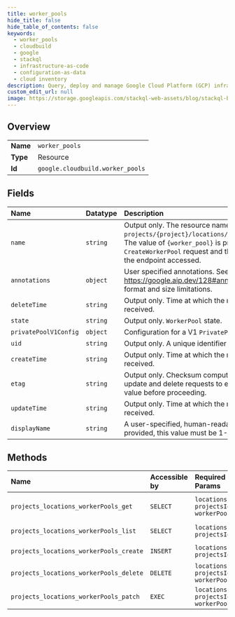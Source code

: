 ```yaml
---
title: worker_pools
hide_title: false
hide_table_of_contents: false
keywords:
  - worker_pools
  - cloudbuild
  - google    
  - stackql
  - infrastructure-as-code
  - configuration-as-data
  - cloud inventory
description: Query, deploy and manage Google Cloud Platform (GCP) infrastructure and resources using SQL
custom_edit_url: null
image: https://storage.googleapis.com/stackql-web-assets/blog/stackql-blog-post-featured-image.png
---
```

  
    

## Overview
<table><tbody>
<tr><td><b>Name</b></td><td><code>worker_pools</code></td></tr>
<tr><td><b>Type</b></td><td>Resource</td></tr>
<tr><td><b>Id</b></td><td><code>google.cloudbuild.worker_pools</code></td></tr>
</tbody></table>

## Fields
| Name | Datatype | Description |
|:-----|:---------|:------------|
| `name` | `string` | Output only. The resource name of the `WorkerPool`, with format `projects/{project}/locations/{location}/workerPools/{worker_pool}`. The value of `{worker_pool}` is provided by `worker_pool_id` in `CreateWorkerPool` request and the value of `{location}` is determined by the endpoint accessed. |
| `annotations` | `object` | User specified annotations. See https://google.aip.dev/128#annotations for more details such as format and size limitations. |
| `deleteTime` | `string` | Output only. Time at which the request to delete the `WorkerPool` was received. |
| `state` | `string` | Output only. `WorkerPool` state. |
| `privatePoolV1Config` | `object` | Configuration for a V1 `PrivatePool`. |
| `uid` | `string` | Output only. A unique identifier for the `WorkerPool`. |
| `createTime` | `string` | Output only. Time at which the request to create the `WorkerPool` was received. |
| `etag` | `string` | Output only. Checksum computed by the server. May be sent on update and delete requests to ensure that the client has an up-to-date value before proceeding. |
| `updateTime` | `string` | Output only. Time at which the request to update the `WorkerPool` was received. |
| `displayName` | `string` | A user-specified, human-readable name for the `WorkerPool`. If provided, this value must be 1-63 characters. |
## Methods
| Name | Accessible by | Required Params | Description |
|:-----|:--------------|:----------------|:------------|
| `projects_locations_workerPools_get` | `SELECT` | `locationsId, projectsId, workerPoolsId` | Returns details of a `WorkerPool`. |
| `projects_locations_workerPools_list` | `SELECT` | `locationsId, projectsId` | Lists `WorkerPool`s. |
| `projects_locations_workerPools_create` | `INSERT` | `locationsId, projectsId` | Creates a `WorkerPool`. |
| `projects_locations_workerPools_delete` | `DELETE` | `locationsId, projectsId, workerPoolsId` | Deletes a `WorkerPool`. |
| `projects_locations_workerPools_patch` | `EXEC` | `locationsId, projectsId, workerPoolsId` | Updates a `WorkerPool`. |
